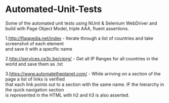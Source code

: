 # Automated-Unit-Tests

Some of the automated unit tests using NUnit & Selenium WebDriver and build with Page Object Model, triple AAA, fluent assertions.

1.http://flagpedia.net/index - Iterate through a list of countries and take screenshot of each element  
and save it with a specific name 

2.http://services.ce3c.be/ciprg/ - Get all IP Ranges for all countries in the world and save them as .txt

3.https://www.automatetheplanet.com/ - While arriving on a section of the page a list of links is verified  
that each link points out to a section with the same name. IF the hierarchy in the quick navigation section   
is represented in the HTML with h2 and h3 is also asserted.
